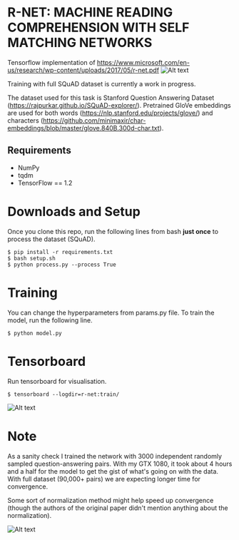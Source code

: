 # R-NET: MACHINE READING COMPREHENSION WITH SELF MATCHING NETWORKS

Tensorflow implementation of https://www.microsoft.com/en-us/research/wp-content/uploads/2017/05/r-net.pdf
![Alt text](/../dev/screenshots/architecture.png?raw=true "R-NET")

Training with full SQuAD dataset is currently a work in progress.

The dataset used for this task is Stanford Question Answering Dataset (https://rajpurkar.github.io/SQuAD-explorer/). Pretrained GloVe embeddings are used for both words (https://nlp.stanford.edu/projects/glove/) and characters (https://github.com/minimaxir/char-embeddings/blob/master/glove.840B.300d-char.txt). 

## Requirements
  * NumPy
  * tqdm
  * TensorFlow == 1.2

# Downloads and Setup
Once you clone this repo, run the following lines from bash **just once** to process the dataset (SQuAD).
```shell
$ pip install -r requirements.txt
$ bash setup.sh
$ python process.py --process True
```

# Training
You can change the hyperparameters from params.py file.
To train the model, run the following line.
```shell
$ python model.py
```

# Tensorboard
Run tensorboard for visualisation.
```shell
$ tensorboard --logdir=r-net:train/
```
![Alt text](/../dev/screenshots/graph.png?raw=true "Tensorboard Graph")

# Note
As a sanity check I trained the network with 3000 independent randomly sampled question-answering pairs. With my GTX 1080, it took about 4 hours and a half for the model to get the gist of what's going on with the data. With full dataset (90,000+ pairs) we are expecting longer time for convergence.

Some sort of normalization method might help speed up convergence (though the authors of the original paper didn't mention anything about the normalization).

![Alt text](/../dev/screenshots/figure.png?raw=true "Training error")
